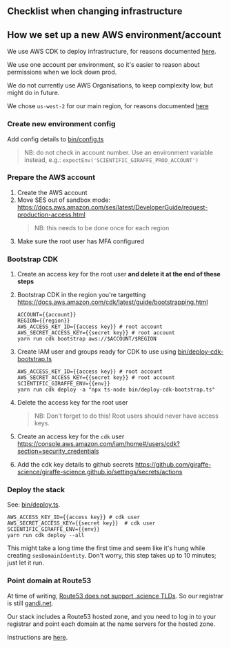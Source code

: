 ## Checklist when changing infrastructure


## How we set up a new AWS environment/account

We use AWS CDK to deploy infrastructure, for reasons documented 
[here](../doc/adrs/deployment.md).

We use one account per environment, so it's easier to reason about permissions when
we lock down prod.
 
We do not currently use AWS Organisations, to keep complexity low, but might do in future.

We chose `us-west-2` for our main region, for reasons documented 
[here](../doc/adrs/aws-region.md)

### Create new environment config

Add config details to [bin/config.ts](bin/config.ts)

> NB: do not check in account number. Use an environment variable instead, e.g.:
> `expectEnv('SCIENTIFIC_GIRAFFE_PROD_ACCOUNT')`

### Prepare the AWS account

1) Create the AWS account
1) Move SES out of sandbox mode:
   https://docs.aws.amazon.com/ses/latest/DeveloperGuide/request-production-access.html
   > NB: this needs to be done once for each region
1) Make sure the root user has MFA configured

### Bootstrap CDK

1) Create an access key for the root user **and delete it at the end of these steps**
1) Bootstrap CDK in the region you're targetting https://docs.aws.amazon.com/cdk/latest/guide/bootstrapping.html

   ```
   ACCOUNT={{account}}
   REGION={{region}}
   AWS_ACCESS_KEY_ID={{access key}} # root account 
   AWS_SECRET_ACCESS_KEY={{secret key}} # root account 
   yarn run cdk bootstrap aws://$ACCOUNT/$REGION
   ```

1) Create IAM user and groups ready for CDK to use using 
   [bin/deploy-cdk-bootstrap.ts](bin/deploy-cdk-bootstrap.ts)

   ```
   AWS_ACCESS_KEY_ID={{access key}} # root account 
   AWS_SECRET_ACCESS_KEY={{secret key}} # root account 
   SCIENTIFIC_GIRAFFE_ENV={{env}} 
   yarn run cdk deploy -a "npx ts-node bin/deploy-cdk-bootstrap.ts"
   ```

1) Delete the access key for the root user
   > NB: Don't forget to do this! Root users should never have access keys.
1) Create an access key for the `cdk` user https://console.aws.amazon.com/iam/home#/users/cdk?section=security_credentials
1) Add the cdk key details to github secrets
   https://github.com/giraffe-science/giraffe-science.github.io/settings/secrets/actions   

### Deploy the stack

See: [bin/deploy.ts](bin/deploy.ts).

```
AWS_ACCESS_KEY_ID={{access key}} # cdk user
AWS_SECRET_ACCESS_KEY={{secret key}}  # cdk user
SCIENTIFIC_GIRAFFE_ENV={{env}} 
yarn run cdk deploy --all
```

This might take a long time the first time and seem like it's hung while creating 
`sesDomainIdentity`. Don't worry, this step takes up to 10 minutes; just let it run.

### Point domain at Route53

At time of writing, [Route53 does not support .science TLDs](https://docs.aws.amazon.com/Route53/latest/DeveloperGuide/registrar-tld-list.html#S). 
So our registrar is still [gandi.net](gandi.net).

Our stack includes a Route53 hosted zone, and you need to log in to your registrar and
point each domain at the name servers for the hosted zone.

Instructions are [here](https://docs.aws.amazon.com/Route53/latest/DeveloperGuide/migrate-dns-domain-inactive.html#migrate-dns-update-domain-inactive).

